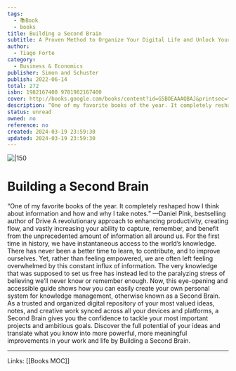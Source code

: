 ```yaml
---
tags:
  - 📚Book
  - books
title: Building a Second Brain
subtitle: A Proven Method to Organize Your Digital Life and Unlock Your Creative Potential
author:
  - Tiago Forte
category:
  - Business & Economics
publisher: Simon and Schuster
publish: 2022-06-14
total: 272
isbn: 1982167408 9781982167400
cover: http://books.google.com/books/content?id=G5BOEAAAQBAJ&printsec=frontcover&img=1&zoom=1&edge=curl&source=gbs_api
description: “One of my favorite books of the year. It completely reshaped how I think about information and how and why I take notes.” —Daniel Pink, bestselling author of Drive A revolutionary approach to enhancing productivity, creating flow, and vastly increasing your ability to capture, remember, and benefit from the unprecedented amount of information all around us. For the first time in history, we have instantaneous access to the world’s knowledge. There has never been a better time to learn, to contribute, and to improve ourselves. Yet, rather than feeling empowered, we are often left feeling overwhelmed by this constant influx of information. The very knowledge that was supposed to set us free has instead led to the paralyzing stress of believing we’ll never know or remember enough. Now, this eye-opening and accessible guide shows how you can easily create your own personal system for knowledge management, otherwise known as a Second Brain. As a trusted and organized digital repository of your most valued ideas, notes, and creative work synced across all your devices and platforms, a Second Brain gives you the confidence to tackle your most important projects and ambitious goals. Discover the full potential of your ideas and translate what you know into more powerful, more meaningful improvements in your work and life by Building a Second Brain.
status: unread
owned: no
reference: no
created: 2024-03-19 23:59:30
updated: 2024-03-19 23:59:30
---
```


![|150](http://books.google.com/books/content?id=G5BOEAAAQBAJ&printsec=frontcover&img=1&zoom=1&edge=curl&source=gbs_api)

# Building a Second Brain
“One of my favorite books of the year. It completely reshaped how I think about information and how and why I take notes.” —Daniel Pink, bestselling author of Drive A revolutionary approach to enhancing productivity, creating flow, and vastly increasing your ability to capture, remember, and benefit from the unprecedented amount of information all around us. For the first time in history, we have instantaneous access to the world’s knowledge. There has never been a better time to learn, to contribute, and to improve ourselves. Yet, rather than feeling empowered, we are often left feeling overwhelmed by this constant influx of information. The very knowledge that was supposed to set us free has instead led to the paralyzing stress of believing we’ll never know or remember enough. Now, this eye-opening and accessible guide shows how you can easily create your own personal system for knowledge management, otherwise known as a Second Brain. As a trusted and organized digital repository of your most valued ideas, notes, and creative work synced across all your devices and platforms, a Second Brain gives you the confidence to tackle your most important projects and ambitious goals. Discover the full potential of your ideas and translate what you know into more powerful, more meaningful improvements in your work and life by Building a Second Brain.

---
Links: [[Books MOC]]